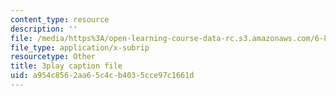 ```yaml
---
content_type: resource
description: ''
file: /media/https%3A/open-learning-course-data-rc.s3.amazonaws.com/6-858-computer-systems-security-fall-2014/a954c8562aa65c4cb4035cce97c1661d_GqmQg-cszw4.vtt
file_type: application/x-subrip
resourcetype: Other
title: 3play caption file
uid: a954c856-2aa6-5c4c-b403-5cce97c1661d
---
```

